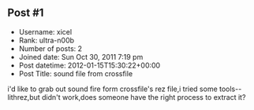 ## Post #1
- Username: xicel
- Rank: ultra-n00b
- Number of posts: 2
- Joined date: Sun Oct 30, 2011 7:19 pm
- Post datetime: 2012-01-15T15:30:22+00:00
- Post Title: sound file from crossfile

i'd like to grab out sound fire form crossfile's rez file,i tried some tools--lithrez,but didn't work,does someone have the right process to extract it?
